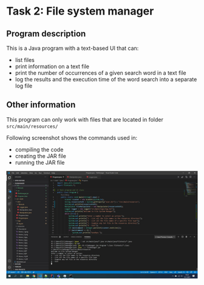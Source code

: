 # Task 2: File system manager

## Program description
This is a Java program with a text-based UI that can:
- list files
- print information on a text file
- print the number of occurrences of a given search word in a text file
- log the results and the execution time of the word search into a separate log file

## Other information
This program can only work with files that are located in folder `src/main/resources/`

Following screenshot shows the commands used in:
- compiling the code
- creating the JAR file
- running the JAR file

![screenshot](https://github.com/mikkoluukko/filemanager/blob/master/screenshot.jpg)

